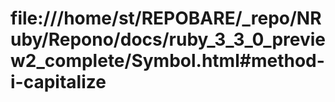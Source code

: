 # file:///home/st/REPOBARE/_repo/NRuby/Repono/docs/ruby_3_3_0_preview2_complete/Symbol.html#method-i-capitalize